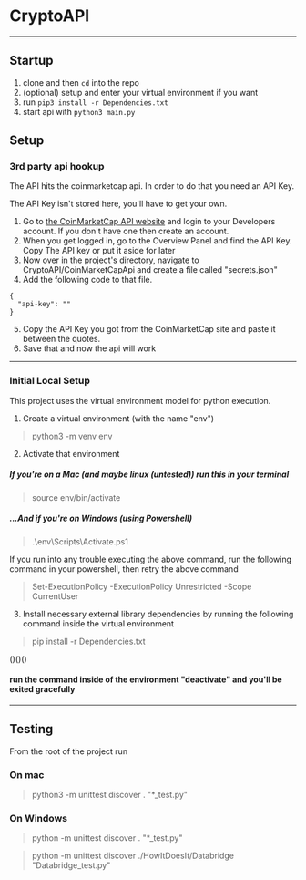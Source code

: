 # CryptoAPI

---

## Startup

1. clone and then `cd` into the repo
3. (optional) setup and enter your virtual environment if you want
4. run `pip3 install -r Dependencies.txt`
5. start api with `python3 main.py`

## Setup

### 3rd party api hookup
The API hits the coinmarketcap api. In order to do that you need an API Key. 

The API Key isn't stored here, you'll have to get your own.
1. Go to [the CoinMarketCap API website](https://coinmarketcap.com/api/) and login to your Developers account. If you don't have one then create an account. 
2. When you get logged in, go to the Overview Panel and find the API Key. Copy The API key or put it aside for later
3. Now over in the project's directory, navigate to CryptoAPI/CoinMarketCapApi and create a file called "secrets.json"
4. Add the following code to that file.

```
{
  "api-key": ""
}

```
5. Copy the API Key you got from the CoinMarketCap site and paste it between the quotes. 
6. Save that and now the api will work

---

### Initial Local Setup
This project uses the virtual environment model for python execution. 

1. Create a virtual environment (with the name "env")
> python3 -m venv env

2. Activate that environment 

##### If you're on a Mac (and maybe linux (untested)) run this in your terminal
> source env/bin/activate

##### ...And if you're on Windows (using Powershell)
> .\env\Scripts\Activate.ps1

If you run into any trouble executing the above command, run the following command in your powershell, then retry the above command
> Set-ExecutionPolicy -ExecutionPolicy Unrestricted -Scope CurrentUser

3. Install necessary external library dependencies by running the following command inside the virtual environment
> pip install -r Dependencies.txt 

()()()
#### run the command inside of the environment "deactivate" and you'll be exited gracefully

---

## Testing
From the root of the project run

### On mac
> python3 -m unittest discover . "*_test.py"

### On Windows
> python -m unittest discover . "*_test.py"


> python -m unittest discover ./HowItDoesIt/Databridge "Databridge_test.py"

